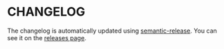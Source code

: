 # CHANGELOG

The changelog is automatically updated using
[semantic-release](https://github.com/semantic-release/semantic-release). You
can see it on the [releases page](https://github.com/contentful/template-blog-webapp-nextjs/releases).
